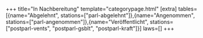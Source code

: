 +++
title="In Nachbereitung"
template="categorypage.html"
[extra]
tables=[{name="Abgelehnt", stations=["parl-abgelehnt"]},{name="Angenommen", stations=["parl-angenommen"]},{name="Veröffentlicht", stations=["postparl-vents", "postparl-gsblt", "postparl-kraft"]}]
laws=[]
+++
